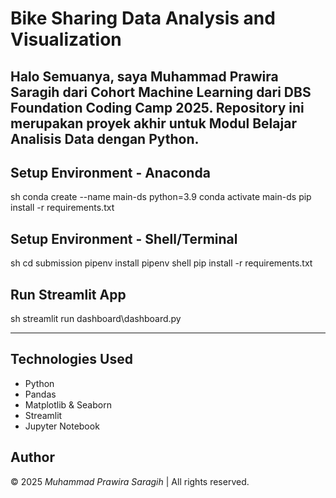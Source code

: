 # Bike Sharing Data Analysis and Visualization

Halo Semuanya, saya Muhammad Prawira Saragih dari Cohort Machine Learning dari DBS Foundation Coding Camp 2025. 
Repository ini merupakan proyek akhir untuk Modul Belajar Analisis Data dengan Python.
---

## Setup Environment - Anaconda
sh
conda create --name main-ds python=3.9
conda activate main-ds
pip install -r requirements.txt


## Setup Environment - Shell/Terminal
sh
cd submission
pipenv install
pipenv shell
pip install -r requirements.txt


## Run Streamlit App
sh
streamlit run dashboard\dashboard.py


---

## Technologies Used
- Python
- Pandas
- Matplotlib & Seaborn
- Streamlit
- Jupyter Notebook

## Author
© 2025 *Muhammad Prawira Saragih* | All rights reserved.
